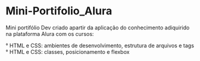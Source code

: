 # Mini-Portifolio_Alura


Mini portifólio Dev criado apartir da aplicação do conhecimento adiquirido na plataforma Alura com os cursos:

° HTML e CSS: ambientes de desenvolvimento, estrutura de arquivos e tags
</br>
° HTML e CSS: classes, posicionamento e flexbox
